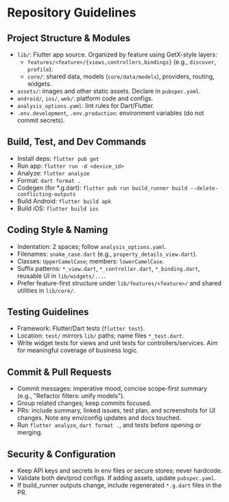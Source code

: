 # Repository Guidelines

## Project Structure & Modules
- `lib/`: Flutter app source. Organized by feature using GetX-style layers:
  - `features/<feature>/{views,controllers,bindings}` (e.g., `discover`, `profile`).
  - `core/`: shared data, models (`core/data/models`), providers, routing, widgets.
- `assets/`: images and other static assets. Declare in `pubspec.yaml`.
- `android/`, `ios/`, `web/`: platform code and configs.
- `analysis_options.yaml`: lint rules for Dart/Flutter.
- `.env.development`, `.env.production`: environment variables (do not commit secrets).

## Build, Test, and Dev Commands
- Install deps: `flutter pub get`
- Run app: `flutter run -d <device_id>`
- Analyze: `flutter analyze`
- Format: `dart format .`
- Codegen (for *.g.dart): `flutter pub run build_runner build --delete-conflicting-outputs`
- Build Android: `flutter build apk`
- Build iOS: `flutter build ios`

## Coding Style & Naming
- Indentation: 2 spaces; follow `analysis_options.yaml`.
- Filenames: `snake_case.dart` (e.g., `property_details_view.dart`).
- Classes: `UpperCamelCase`; members: `lowerCamelCase`.
- Suffix patterns: `*_view.dart`, `*_controller.dart`, `*_binding.dart`, reusable UI in `lib/widgets/...`.
- Prefer feature-first structure under `lib/features/<feature>/` and shared utilities in `lib/core/`.

## Testing Guidelines
- Framework: Flutter/Dart tests (`flutter test`).
- Location: `test/` mirrors `lib/` paths; name files `*_test.dart`.
- Write widget tests for views and unit tests for controllers/services. Aim for meaningful coverage of business logic.

## Commit & Pull Requests
- Commit messages: imperative mood, concise scope-first summary (e.g., "Refactor filters: unify models").
- Group related changes; keep commits focused.
- PRs: include summary, linked issues, test plan, and screenshots for UI changes. Note any env/config updates and docs touched.
- Run `flutter analyze`, `dart format .`, and tests before opening or merging.

## Security & Configuration
- Keep API keys and secrets in env files or secure stores; never hardcode.
- Validate both dev/prod configs. If adding assets, update `pubspec.yaml`.
- If build_runner outputs change, include regenerated `*.g.dart` files in the PR.

